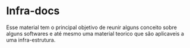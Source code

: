 # Infra-docs
Esse material tem o principal objetivo de reunir alguns conceito sobre alguns softwares e até mesmo uma material teorico que são aplicaveis a uma infra-estrutura.